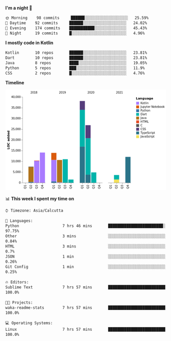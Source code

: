 <!--START_SECTION:waka-->
**I'm a night 🦉** 

```text
🌞 Morning    98 commits     ██████░░░░░░░░░░░░░░░░░░░   25.59% 
🌆 Daytime    92 commits     ██████░░░░░░░░░░░░░░░░░░░   24.02% 
🌃 Evening    174 commits    ███████████░░░░░░░░░░░░░░   45.43% 
🌙 Night      19 commits     █░░░░░░░░░░░░░░░░░░░░░░░░   4.96%

```


**I mostly code in Kotlin** 

```text
Kotlin       10 repos       ██████░░░░░░░░░░░░░░░░░░░   23.81% 
Dart         10 repos       ██████░░░░░░░░░░░░░░░░░░░   23.81% 
Java         8 repos        ████░░░░░░░░░░░░░░░░░░░░░   19.05% 
Python       5 repos        ███░░░░░░░░░░░░░░░░░░░░░░   11.9% 
CSS          2 repos        █░░░░░░░░░░░░░░░░░░░░░░░░   4.76%

```


**Timeline**

![Chart not found](https://github.com/prabhatdev/prabhatdev/blob/master/charts/bar_graph.png) 

📊 **This week I spent my time on** 

```text
⌚︎ Timezone: Asia/Calcutta

💬 Languages: 
Python                   7 hrs 46 mins       ████████████████████████░   97.75% 
Other                    3 mins              ░░░░░░░░░░░░░░░░░░░░░░░░░   0.84% 
HTML                     3 mins              ░░░░░░░░░░░░░░░░░░░░░░░░░   0.7% 
JSON                     1 min               ░░░░░░░░░░░░░░░░░░░░░░░░░   0.26% 
Git Config               1 min               ░░░░░░░░░░░░░░░░░░░░░░░░░   0.25%

🔥 Editors: 
Sublime Text             7 hrs 57 mins       █████████████████████████   100.0%

🐱‍💻 Projects: 
waka-readme-stats        7 hrs 57 mins       █████████████████████████   100.0%

💻 Operating Systems: 
Linux                    7 hrs 57 mins       █████████████████████████   100.0%

```


<!--END_SECTION:waka-->

